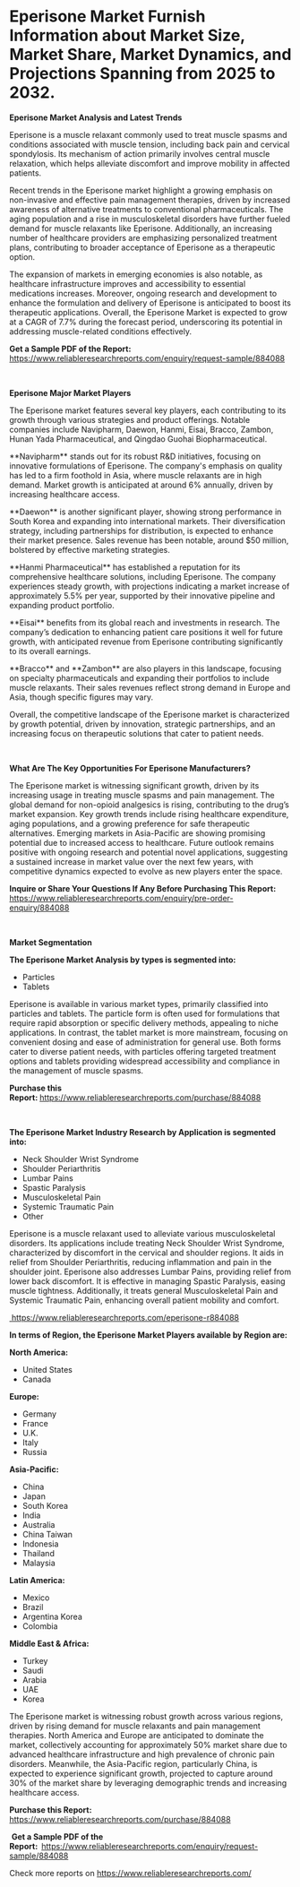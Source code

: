 <p><h1>Eperisone Market Furnish Information about Market Size, Market Share, Market Dynamics, and Projections Spanning from 2025 to 2032.</h1></p><p><strong>Eperisone Market Analysis and Latest Trends</strong></p>
<p><p>Eperisone is a muscle relaxant commonly used to treat muscle spasms and conditions associated with muscle tension, including back pain and cervical spondylosis. Its mechanism of action primarily involves central muscle relaxation, which helps alleviate discomfort and improve mobility in affected patients. </p><p>Recent trends in the Eperisone market highlight a growing emphasis on non-invasive and effective pain management therapies, driven by increased awareness of alternative treatments to conventional pharmaceuticals. The aging population and a rise in musculoskeletal disorders have further fueled demand for muscle relaxants like Eperisone. Additionally, an increasing number of healthcare providers are emphasizing personalized treatment plans, contributing to broader acceptance of Eperisone as a therapeutic option. </p><p>The expansion of markets in emerging economies is also notable, as healthcare infrastructure improves and accessibility to essential medications increases. Moreover, ongoing research and development to enhance the formulation and delivery of Eperisone is anticipated to boost its therapeutic applications. Overall, the Eperisone Market is expected to grow at a CAGR of 7.7% during the forecast period, underscoring its potential in addressing muscle-related conditions effectively.</p></p>
<p><strong>Get a Sample PDF of the Report:&nbsp;</strong> <a href="https://www.reliableresearchreports.com/enquiry/request-sample/884088?utm_campaign=2771&utm_medium=2&utm_source=Github&utm_content=ia&utm_term=08032025&utm_id=eperisone">https://www.reliableresearchreports.com/enquiry/request-sample/884088</a></p>
<p>&nbsp;</p>
<p><strong>Eperisone Major Market Players</strong></p>
<p><p>The Eperisone market features several key players, each contributing to its growth through various strategies and product offerings. Notable companies include Navipharm, Daewon, Hanmi, Eisai, Bracco, Zambon, Hunan Yada Pharmaceutical, and Qingdao Guohai Biopharmaceutical.</p><p>**Navipharm** stands out for its robust R&D initiatives, focusing on innovative formulations of Eperisone. The company's emphasis on quality has led to a firm foothold in Asia, where muscle relaxants are in high demand. Market growth is anticipated at around 6% annually, driven by increasing healthcare access.</p><p>**Daewon** is another significant player, showing strong performance in South Korea and expanding into international markets. Their diversification strategy, including partnerships for distribution, is expected to enhance their market presence. Sales revenue has been notable, around $50 million, bolstered by effective marketing strategies.</p><p>**Hanmi Pharmaceutical** has established a reputation for its comprehensive healthcare solutions, including Eperisone. The company experiences steady growth, with projections indicating a market increase of approximately 5.5% per year, supported by their innovative pipeline and expanding product portfolio.</p><p>**Eisai** benefits from its global reach and investments in research. The company’s dedication to enhancing patient care positions it well for future growth, with anticipated revenue from Eperisone contributing significantly to its overall earnings.</p><p>**Bracco** and **Zambon** are also players in this landscape, focusing on specialty pharmaceuticals and expanding their portfolios to include muscle relaxants. Their sales revenues reflect strong demand in Europe and Asia, though specific figures may vary.</p><p>Overall, the competitive landscape of the Eperisone market is characterized by growth potential, driven by innovation, strategic partnerships, and an increasing focus on therapeutic solutions that cater to patient needs.</p></p>
<p>&nbsp;</p>
<p><strong>What Are The Key Opportunities For Eperisone Manufacturers?</strong></p>
<p><p>The Eperisone market is witnessing significant growth, driven by its increasing usage in treating muscle spasms and pain management. The global demand for non-opioid analgesics is rising, contributing to the drug’s market expansion. Key growth trends include rising healthcare expenditure, aging populations, and a growing preference for safe therapeutic alternatives. Emerging markets in Asia-Pacific are showing promising potential due to increased access to healthcare. Future outlook remains positive with ongoing research and potential novel applications, suggesting a sustained increase in market value over the next few years, with competitive dynamics expected to evolve as new players enter the space.</p></p>
<p><strong>Inquire or Share Your Questions If Any Before Purchasing This Report:</strong> <a href="https://www.reliableresearchreports.com/enquiry/pre-order-enquiry/884088?utm_campaign=2771&utm_medium=2&utm_source=Github&utm_content=ia&utm_term=08032025&utm_id=eperisone">https://www.reliableresearchreports.com/enquiry/pre-order-enquiry/884088</a></p>
<p>&nbsp;</p>
<p><strong>Market Segmentation</strong></p>
<p><strong>The Eperisone Market Analysis by types is segmented into:</strong></p>
<p><ul><li>Particles</li><li>Tablets</li></ul></p>
<p><p>Eperisone is available in various market types, primarily classified into particles and tablets. The particle form is often used for formulations that require rapid absorption or specific delivery methods, appealing to niche applications. In contrast, the tablet market is more mainstream, focusing on convenient dosing and ease of administration for general use. Both forms cater to diverse patient needs, with particles offering targeted treatment options and tablets providing widespread accessibility and compliance in the management of muscle spasms.</p></p>
<p><strong>Purchase this Report:&nbsp;</strong><a href="https://www.reliableresearchreports.com/purchase/884088?utm_campaign=2771&utm_medium=2&utm_source=Github&utm_content=ia&utm_term=08032025&utm_id=eperisone">https://www.reliableresearchreports.com/purchase/884088</a></p>
<p>&nbsp;</p>
<p><strong>The Eperisone Market Industry Research by Application is segmented into:</strong></p>
<p><ul><li>Neck Shoulder Wrist Syndrome</li><li>Shoulder Periarthritis</li><li>Lumbar Pains</li><li>Spastic Paralysis</li><li>Musculoskeletal Pain</li><li>Systemic Traumatic Pain</li><li>Other</li></ul></p>
<p><p>Eperisone is a muscle relaxant used to alleviate various musculoskeletal disorders. Its applications include treating Neck Shoulder Wrist Syndrome, characterized by discomfort in the cervical and shoulder regions. It aids in relief from Shoulder Periarthritis, reducing inflammation and pain in the shoulder joint. Eperisone also addresses Lumbar Pains, providing relief from lower back discomfort. It is effective in managing Spastic Paralysis, easing muscle tightness. Additionally, it treats general Musculoskeletal Pain and Systemic Traumatic Pain, enhancing overall patient mobility and comfort.</p></p>
<p><a href="https://www.reliableresearchreports.com/eperisone-r884088?utm_campaign=2771&utm_medium=2&utm_source=Github&utm_content=ia&utm_term=08032025&utm_id=eperisone">&nbsp;https://www.reliableresearchreports.com/eperisone-r884088</a></p>
<p><strong>In terms of Region, the Eperisone Market Players available by Region are:</strong></p>
<p>
    <p> <strong> North America: </strong>
        <ul>
            <li>United States</li>
            <li>Canada</li>
        </ul>
        </p> 
    <p> <strong> Europe: </strong>
        <ul>
            <li>Germany</li>
            <li>France</li>
            <li>U.K.</li>
            <li>Italy</li>
            <li>Russia</li>
        </ul>
        </p> 
    <p> <strong> Asia-Pacific: </strong>
        <ul>
            <li>China</li>
            <li>Japan</li>
            <li>South Korea</li>
            <li>India</li>
            <li>Australia</li>
            <li>China Taiwan</li>
            <li>Indonesia</li>
            <li>Thailand</li>
            <li>Malaysia</li>
        </ul>
        </p> 
    <p> <strong> Latin America: </strong>
        <ul>
            <li>Mexico</li>
            <li>Brazil</li>
            <li>Argentina Korea</li>
            <li>Colombia</li>
        </ul>
        </p> 
    <p> <strong> Middle East & Africa: </strong>
        <ul>
            <li>Turkey</li>
            <li>Saudi</li>
            <li>Arabia</li>
            <li>UAE</li>
            <li>Korea</li>
        </ul>
    </p>
    </p>
<p><p>The Eperisone market is witnessing robust growth across various regions, driven by rising demand for muscle relaxants and pain management therapies. North America and Europe are anticipated to dominate the market, collectively accounting for approximately 50% market share due to advanced healthcare infrastructure and high prevalence of chronic pain disorders. Meanwhile, the Asia-Pacific region, particularly China, is expected to experience significant growth, projected to capture around 30% of the market share by leveraging demographic trends and increasing healthcare access.</p></p>
<p><strong>Purchase this Report: </strong><a href="https://www.reliableresearchreports.com/purchase/884088?utm_campaign=2771&utm_medium=2&utm_source=Github&utm_content=ia&utm_term=08032025&utm_id=eperisone">https://www.reliableresearchreports.com/purchase/884088</a></p>
<p>&nbsp;<strong>Get a Sample PDF of the Report:&nbsp;&nbsp;</strong><a href="https://www.reliableresearchreports.com/enquiry/request-sample/884088?utm_campaign=2771&utm_medium=2&utm_source=Github&utm_content=ia&utm_term=08032025&utm_id=eperisone">https://www.reliableresearchreports.com/enquiry/request-sample/884088</a></p>
<p><strong></strong></p>
<p>Check more reports on <a href="https://www.reliableresearchreports.com/?utm_campaign=2771&utm_medium=2&utm_source=Github&utm_content=ia&utm_term=08032025&utm_id=eperisone">https://www.reliableresearchreports.com/</a></p>